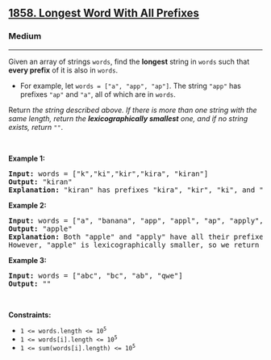 <h2><a href="https://leetcode.com/problems/longest-word-with-all-prefixes/?envType=weekly-question&envId=2024-09-22">1858. Longest Word With All Prefixes</a></h2><h3>Medium</h3><hr><p>Given an array of strings <code>words</code>, find the <strong>longest</strong> string in <code>words</code> such that <strong>every prefix</strong> of it is also in <code>words</code>.</p>

<ul>
	<li>For example, let <code>words = [&quot;a&quot;, &quot;app&quot;, &quot;ap&quot;]</code>. The string <code>&quot;app&quot;</code> has prefixes <code>&quot;ap&quot;</code> and <code>&quot;a&quot;</code>, all of which are in <code>words</code>.</li>
</ul>

<p>Return <em>the string described above. If there is more than one string with the same length, return the <strong>lexicographically smallest</strong> one, and if no string exists, return </em><code>&quot;&quot;</code>.</p>

<p>&nbsp;</p>
<p><strong class="example">Example 1:</strong></p>

<pre>
<strong>Input:</strong> words = [&quot;k&quot;,&quot;ki&quot;,&quot;kir&quot;,&quot;kira&quot;, &quot;kiran&quot;]
<strong>Output:</strong> &quot;kiran&quot;
<strong>Explanation:</strong> &quot;kiran&quot; has prefixes &quot;kira&quot;, &quot;kir&quot;, &quot;ki&quot;, and &quot;k&quot;, and all of them appear in words.
</pre>

<p><strong class="example">Example 2:</strong></p>

<pre>
<strong>Input:</strong> words = [&quot;a&quot;, &quot;banana&quot;, &quot;app&quot;, &quot;appl&quot;, &quot;ap&quot;, &quot;apply&quot;, &quot;apple&quot;]
<strong>Output:</strong> &quot;apple&quot;
<strong>Explanation:</strong> Both &quot;apple&quot; and &quot;apply&quot; have all their prefixes in words.
However, &quot;apple&quot; is lexicographically smaller, so we return that.
</pre>

<p><strong class="example">Example 3:</strong></p>

<pre>
<strong>Input:</strong> words = [&quot;abc&quot;, &quot;bc&quot;, &quot;ab&quot;, &quot;qwe&quot;]
<strong>Output:</strong> &quot;&quot;
</pre>

<p>&nbsp;</p>
<p><strong>Constraints:</strong></p>

<ul>
	<li><code>1 &lt;= words.length &lt;= 10<sup>5</sup></code></li>
	<li><code>1 &lt;= words[i].length &lt;= 10<sup>5</sup></code></li>
	<li><code>1 &lt;= sum(words[i].length) &lt;= 10<sup>5</sup></code></li>
</ul>